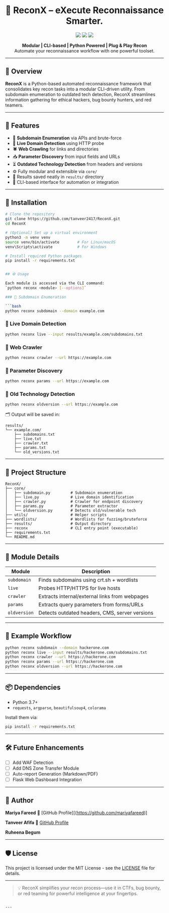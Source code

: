 <h1 align="center">🔎 ReconX – eXecute Reconnaissance Smarter.</h1>

<p align="center">
  <img src="https://img.shields.io/github/license/tanveer2417/ReconX?style=flat-square" />
  <img src="https://img.shields.io/github/languages/top/tanveer2417/ReconX?style=flat-square" />
  <img src="https://img.shields.io/github/last-commit/tanveer2417/ReconX?style=flat-square" />
</p>

<p align="center">
  <b>Modular | CLI-based | Python Powered | Plug & Play Recon</b><br>
  Automate your reconnaissance workflow with one powerful toolset.
</p>

---

## 📌 Overview

**ReconX** is a Python-based automated reconnaissance framework that consolidates key recon tasks into a modular CLI-driven utility. From subdomain enumeration to outdated tech detection, ReconX streamlines information gathering for ethical hackers, bug bounty hunters, and red teamers.

---

## 🚀 Features

- 📡 **Subdomain Enumeration** via APIs and brute-force
- 🧠 **Live Domain Detection** using HTTP probe
- 🕷️ **Web Crawling** for links and directories
- 📥 **Parameter Discovery** from input fields and URLs
- ⏳ **Outdated Technology Detection** from headers and versions
- ⚙️ Fully modular and extensible via `core/`
- 💾 Results saved neatly in `results/` directory
- 🧪 CLI-based interface for automation or integration

---

## 🧰 Installation

```bash
# Clone the repository
git clone https://github.com/tanveer2417/ReconX.git
cd ReconX

# (Optional) Set up a virtual environment
python3 -m venv venv
source venv/bin/activate        # For Linux/macOS
venv\Scripts\activate           # For Windows

# Install required Python packages
pip install -r requirements.txt


## ⚙️ Usage

Each module is accessed via the CLI command:
`python reconx <module> [--options]`

### 🔘 Subdomain Enumeration

```bash
python reconx subdomain --domain example.com
```

### 🔘 Live Domain Detection

```bash
python reconx live --input results/example.com/subdomains.txt
```

### 🔘 Web Crawler

```bash
python reconx crawler --url https://example.com
```

### 🔘 Parameter Discovery

```bash
python reconx params --url https://example.com
```

### 🔘 Old Technology Detection

```bash
python reconx oldversion --url https://example.com
```

🗂️ Output will be saved in:

```
results/
└── example.com/
    ├── subdomains.txt
    ├── live.txt
    ├── crawler.txt
    ├── params.txt
    └── old_versions.txt
```

---

## 📁 Project Structure

```
ReconX/
├── core/
│   ├── subdomain.py         # Subdomain enumeration
│   ├── live.py              # Live domain identification
│   ├── crawler.py           # Crawler for endpoint discovery
│   ├── params.py            # Parameter extractor
│   └── oldversion.py        # Detects old/vulnerable tech
├── utils/                   # Helper scripts
├── wordlists/               # Wordlists for fuzzing/bruteforce
├── results/                 # Output directory
├── reconx                   # CLI entry point (executable)
├── requirements.txt
└── README.md
```

---

## 🧩 Module Details

| Module       | Description                                    |
| ------------ | ---------------------------------------------- |
| `subdomain`  | Finds subdomains using crt.sh + wordlists      |
| `live`       | Probes HTTP/HTTPS for live hosts               |
| `crawler`    | Extracts internal/external links from webpages |
| `params`     | Extracts query parameters from forms/URLs      |
| `oldversion` | Detects outdated headers, CMS, server versions |

---

## 🧪 Example Workflow

```bash
python reconx subdomain --domain hackerone.com
python reconx live --input results/hackerone.com/subdomains.txt
python reconx crawler --url https://hackerone.com
python reconx params --url https://hackerone.com
python reconx oldversion --url https://hackerone.com
```

---

## 📦 Dependencies

* Python 3.7+
* `requests`, `argparse`, `beautifulsoup4`, `colorama`

Install them via:

```bash
pip install -r requirements.txt
```

---

## 🛠️ Future Enhancements

* [ ] Add WAF Detection
* [ ] Add DNS Zone Transfer Module
* [ ] Auto-report Generation (Markdown/PDF)
* [ ] Flask Web Dashboard Integration

---

## 👤 Author

**Mariya Fareed**
🔗 [GitHub Profile][(https://github.com/mariyafareed)]

**Tanveer Afifa**
🔗 [GitHub Profile](https://github.com/tanveer2417)

**Ruheena Begum**

---

## 🛡️ License

This project is licensed under the MIT License - see the [LICENSE](LICENSE) file for details.

---

> 💡 ReconX simplifies your recon process—use it in CTFs, bug bounty, or red teaming for powerful intelligence at your fingertips.

```

---


